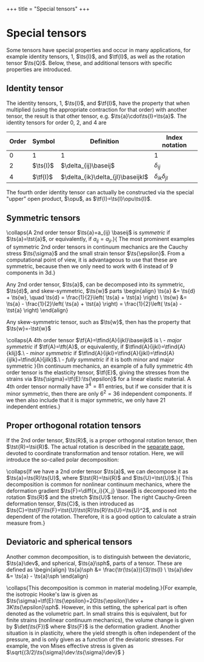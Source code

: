 +++
title = "Special tensors"
+++

# Special tensors
Some tensors have special properties and occur in many applications, for example identity tensors, $1$, $\ts{I}$, and $\tf{I}$, as well as the rotation tensor $\ts{Q}$. Below, these, and additional tensors with specific properties are introduced. 

## Identity tensor
The identity tensors, $1$, $\ts{I}$, and $\tf{I}$, have the property that when multiplied (using the appropriate contraction for that order) with another tensor, the result is that other tensor, e.g. $\ts{a}\cdot\ts{I}=\ts{a}$. The identity tensors for order 0, 2, and 4 are

| Order | Symbol   | Definition                        | Index notation           | 
|-------|----------|-----------------------------------|--------------------------| 
| 0     | 1        | 1                                 | 1                        | 
| 2     | $\ts{I}$ | $\delta_{ij}\baseij$              | $\delta_{ij}$            | 
| 4     | $\tf{I}$ | $\delta_{ik}\delta_{jl}\baseijkl$ | $\delta_{ik}\delta_{jl}$ |

The fourth order identity tensor can actually be constructed via the special "upper" open product, $\opu$, as $\tf{I}=\ts{I}\opu\ts{I}$.

## Symmetric tensors
\collaps{A 2nd order tensor $\ts{a}=a_{ij} \baseij$ is *symmetric* if $\ts{a}=\tst{a}$, or equivalently, if $a_{ij}=a_{ji}$.}{
    The most prominent examples of symmetric 2nd order tensors in continuum mechanics are the Cauchy stress $\ts{\sigma}$ and the small strain tensor $\ts{\epsilon}$. From a computational point of view, it is advantageous to use that these are symmetric, because then we only need to work with 6 instead of 9 components in 3d.}

Any 2nd order tensor, $\ts{a}$, can be decomposed into its symmetric, $\ts{d}$, and skew-symmetric, $\ts{w}$ parts 
\begin{align}
\ts{a} &= \ts{d} + \ts{w}, \quad \ts{d} = \frac{1}{2}\left( \ts{a} + \tst{a} \right) \\
\ts{w} &= \ts{a} - \frac{1}{2}\left( \ts{a} + \tst{a} \right) = \frac{1}{2}\left( \ts{a} - \tst{a} \right)
\end{align}

Any skew-symmetric tensor, such as $\ts{w}$, then has the property that $\ts{w}=-\tst{w}$


\collaps{A 4th order tensor $\tf{A}=\tfind{A}{ijkl}\baseijkl$ is \\
\- *major symmetric* if $\tf{A}=\tft{A}$, or equivalently, if $\tfind{A}{ijkl}=\tfind{A}{klij}$.\\
\- *minor symmetric* if $\tfind{A}{ijkl}=\tfind{A}{jikl}=\tfind{A}{ijlk}=\tfind{A}{jilk}$.\\
\- *fully symmetric* if it is both minor and major symmetric
}{In continuum mechanics, an example of a fully symmetric 4th order tensor is the elasticity tensor, $\tf{E}$, giving the stresses from the strains via $\ts{\sigma}=\tf{E}:\ts{\epsilon}$ for a linear elastic material. A 4th order tensor normally have $3^4=81$ entries, but if we consider that it is minor symmetric, then there are only $6^2=36$ independent components. If we then also include that it is major symmetric, we only have 21 independent entries.}


## Proper orthogonal rotation tensors
If the 2nd order tensor, $\ts{R}$, is a proper orthogonal rotation tensor, then $\tst{R}=\tsi{R}$. The actual rotation is described in the [separate page](/Theory/Rotation), devoted to coordinate transformation and tensor rotation. Here, we will introduce the so-called polar decomposition: 

\collaps{If we have a 2nd order tensor $\ts{a}$, we can decompose it as $\ts{a}=\ts{R}\ts{U}$, where $\tst{R}=\tsi{R}$ and $\ts{U}=\tst{U}$.}{
    This decomposition is common for nonlinear continuum mechanics, where the deformation gradient $\ts{F}=\diff{x_i}{X_j} \baseij$ is decomposed into the rotation $\ts{R}$ and the stretch $\ts{U}$ tensor. The right Cauchy-Green deformation tensor, $\ts{C}$, is then introduced as $\ts{C}=\tst{F}\ts{F}=\tst{U}\tst{R}\ts{R}\ts{U}=\ts{U}^2$, and is not dependent of the rotation. Therefore, it is a good option to calculate a strain measure from.}

## Deviatoric and spherical tensors
Another common decomposition, is to distinguish between the deviatoric, $\ts{a}\dev$, and spherical, $\ts{a}\sph$, parts of a tensor. These are defined as
\begin{align}
\ts{a}\sph &= \frac{\tr(\ts{a})}{3}\ts{I} \\
\ts{a}\dev &= \ts{a} - \ts{a}\sph
\end{align}

\collaps{This decomposition is common in material modeling.}{For example, the isotropic Hooke's law is given as $\ts{\sigma}=\tf{E}:\ts{\epsilon}=2G\ts{\epsilon}\dev + 3K\ts{\epsilon}\sph$. However, in this setting, the spherical part is often denoted as the volumetric part. In small strains this is equivalent, but for finite strains (nonlinear continuum mechanics), the volume change is given by $\det(\ts{F})$ where $\ts{F}$ is the deformation gradient. Another situation is in plasticity, where the yield strength is often independent of the pressure, and is only given as a function of the deviatoric stresses. For example, the von Mises effective stress is given as $\sqrt{(3/2)\ts{\sigma}\dev:\ts{\sigma}\dev}$
}